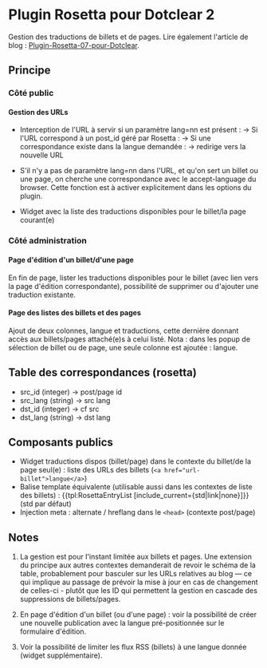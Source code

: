# Plugin Rosetta pour Dotclear 2

Gestion des traductions de billets et de pages.
Lire également l'article de blog : [Plugin-Rosetta-07-pour-Dotclear](https://open-time.net/post/2017/12/07/Plugin-Rosetta-07-pour-Dotclear).

## Principe

### Côté public

#### Gestion des URLs

- Interception de l'URL à servir si un paramètre lang=nn est présent :
  -> Si l'URL correspond à un post_id géré par Rosetta :
     -> Si une correspondance existe dans la langue demandée :
        -> redirige vers la nouvelle URL

- S'il n'y a pas de paramètre lang=nn dans l'URL, et qu'on sert un billet ou une page, on cherche une correspondance avec le accept-language du browser. Cette fonction est à activer explicitement dans les options du plugin.

- Widget avec la liste des traductions disponibles pour le billet/la page courant(e)

### Côté administration

#### Page d'édition d'un billet/d'une page

En fin de page, lister les traductions disponibles pour le billet (avec lien vers la page d'édition correspondante), possibilité de supprimer ou d'ajouter une traduction existante.

#### Page des listes des billets et des pages

Ajout de deux colonnes, langue et traductions, cette dernière donnant accès aux billets/pages attaché(e)s à celui listé.
Nota : dans les popup de sélection de billet ou de page, une seule colonne est ajoutée : langue.

## Table des correspondances (rosetta)

- src_id (integer) -> post/page id
- src_lang (string) -> src lang
- dst_id (integer) -> cf src
- dst_lang (string) -> dst lang

## Composants publics

- Widget traductions dispos (billet/page) dans le contexte du billet/de la page seul(e) :
  liste des URLs des billets (`<a href="url-billet">langue</a>`)
- Balise template équivalente (utilisable aussi dans les contextes de liste des billets) :
  {{tpl:RosettaEntryList [include_current={std|link|none}]}} (std par défaut)
- Injection meta : alternate / hreflang dans le `<head>` (contexte post/page)

## Notes

1. La gestion est pour l'instant limitée aux billets et pages. Une extension du principe aux autres contextes demanderait de revoir le schéma de la table, probablement pour basculer sur les URLs relatives au blog — ce qui implique au passage de prévoir la mise à jour en cas de changement de celles-ci - plutôt que les ID qui permettent la gestion en cascade des suppressions de billets/pages.

1. En page d'édition d'un billet (ou d'une page) : voir la possibilité de créer une nouvelle publication avec la langue pré-positionnée sur le formulaire d'édition.

1. Voir la possibilité de limiter les flux RSS (billets) à une langue donnée (widget supplémentaire).
